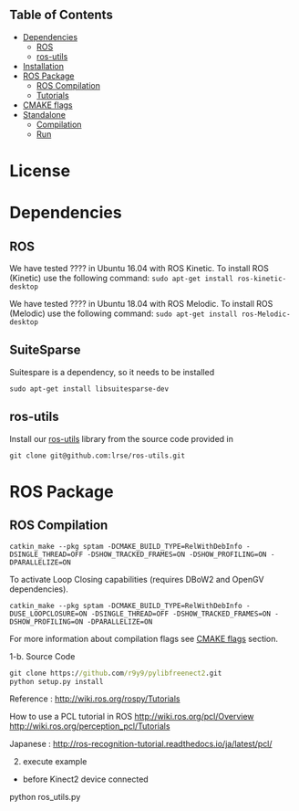 
## Table of Contents
  - [Dependencies](#dependencies)
    - [ROS](#ros)
    - [ros-utils](#ros-utils)
  - [Installation](#installation)
  - [ROS Package](#ros-package)
    - [ROS Compilation](#ros-compilation)
    - [Tutorials](#tutorials)
  - [CMAKE flags](#cmake-flags)
  - [Standalone](#standalone)
    - [Compilation](#compilation)
    - [Run](#run)

# License

# Dependencies

## ROS

We have tested ???? in Ubuntu 16.04 with ROS Kinetic.
To install ROS (Kinetic) use the following command:
`sudo apt-get install ros-kinetic-desktop`

We have tested ???? in Ubuntu 18.04 with ROS Melodic.
To install ROS (Melodic) use the following command:
`sudo apt-get install ros-Melodic-desktop`

## SuiteSparse

Suitespare is a dependency, so it needs to be installed

`sudo apt-get install libsuitesparse-dev`

## ros-utils

Install our [ros-utils](https://github.com/lrse/ros-utils) library from the source code provided in  

`git clone git@github.com:lrse/ros-utils.git`

# ROS Package

## ROS Compilation

`catkin_make --pkg sptam -DCMAKE_BUILD_TYPE=RelWithDebInfo -DSINGLE_THREAD=OFF -DSHOW_TRACKED_FRAMES=ON -DSHOW_PROFILING=ON -DPARALLELIZE=ON`

To activate Loop Closing capabilities (requires DBoW2 and OpenGV dependencies).

`catkin_make --pkg sptam -DCMAKE_BUILD_TYPE=RelWithDebInfo -DUSE_LOOPCLOSURE=ON -DSINGLE_THREAD=OFF -DSHOW_TRACKED_FRAMES=ON -DSHOW_PROFILING=ON -DPARALLELIZE=ON`

For more information about compilation flags see [CMAKE flags](#cmakeFlags) section.


1-b. Source Code
```cmd
git clone https://github.com/r9y9/pylibfreenect2.git
python setup.py install
```

Reference :
http://wiki.ros.org/rospy/Tutorials

How to use a PCL tutorial in ROS
http://wiki.ros.org/pcl/Overview
http://wiki.ros.org/perception_pcl/Tutorials

Japanese : 
http://ros-recognition-tutorial.readthedocs.io/ja/latest/pcl/


2. execute example

* before Kinect2 device connected

python ros_utils.py

